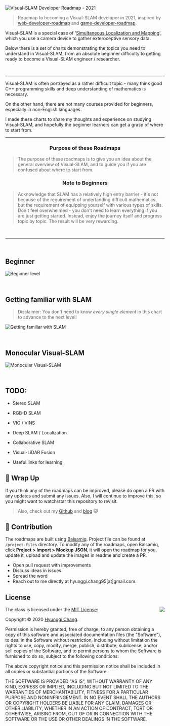 
![Visual-SLAM Developer Roadmap - 2021](./img/title.png)

> Roadmap to becoming a Visual-SLAM developer in 2021, inspired by [web-developer-roadmap](https://github.com/kamranahmedse/developer-roadmap) and [game-developer-roadmap](https://github.com/utilForever/game-developer-roadmap).

Visual-SLAM is a special case of '[Simultaneous Localization and Mapping](https://en.wikipedia.org/wiki/Simultaneous_localization_and_mapping)', which you use a camera device to gather exteroceptive sensory data. 

Below there is a set of charts demonstrating the topics you need to understand in Visual-SLAM, from an absolute beginner difficulty to getting ready to become a Visual-SLAM engineer / researcher.

<br>

***

Visual-SLAM is often portrayed as a rather difficult topic - many think good C++ programming skills and deep understanding of mathematics is necessary.

On the other hand, there are not many courses provided for beginners, especially in non-English languages. 

I made these charts to share my thoughts and experience on studying Visual-SLAM, and hopefully the beginner learners can get a grasp of where to start from.

***
<h3 align="center"><strong>Purpose of these Roadmaps</strong></h3>

> The purpose of these roadmaps is to give you an idea about the general overview of Visual-SLAM, and to guide you if you are confused about where to start from. 

<h3 align="center"><strong>Note to Beginners</strong></h3>

> Acknowledge that SLAM has a relatively high entry barrier - it's not because of the requirement of undertanding difficult mathematics, but the requirement of equipping yourself with various types of skills. Don't feel overwhelmed - you don't need to learn everything if you are just getting started. Instead, enjoy the journey itself and progress topic by topic. The result will be very rewarding.

<br>

***

<br>

## Beginner

![Beginner level](./img/beginner.png)

<br>

## Getting familiar with SLAM

> Disclaimer: You don't need to know *every single element* in this chart to advance to the next level! 

![Getting familiar with SLAM](./img/getting-familiar.png)

<br>

## Monocular Visual-SLAM


![Monocular Visual-SLAM](./img/monocular.png)

<br>

## TODO:

- Stereo SLAM
- RGB-D SLAM
- VIO / VINS
- Deep SLAM / Localization
- Collaborative SLAM
- Visual-LiDAR Fusion

- Useful links for learning

## 🚦 Wrap Up

If you think any of the roadmaps can be improved, please do open a PR with any updates and submit any issues. Also, I will continue to improve this, so you might want to watch/star this repository to revisit.

> Also, check out my [Github](https://github.com/changh95) and [blog](http://changh95.github.io) :smiley_cat:

## 🙌 Contribution

The roadmaps are built using [Balsamiq](https://balsamiq.com/products/mockups/). Project file can be found at `/project-files` directory. To modify any of the roadmaps, open Balsamiq, click **Project > Import > Mockup JSON**, it will open the roadmap for you, update it, upload and update the images in readme and create a PR.

- Open pull request with improvements
- Discuss ideas in issues
- Spread the word
- Reach out to me directly at hyunggi.chang95[at]gmail.com.

## License

<img align="right" src="http://opensource.org/trademarks/opensource/OSI-Approved-License-100x137.png">

The class is licensed under the [MIT License](http://opensource.org/licenses/MIT):

Copyright &copy; 2020 [Hyunggi Chang](http://www.github.com/changh95).

Permission is hereby granted, free of charge, to any person obtaining a copy of this software and associated documentation files (the "Software"), to deal in the Software without restriction, including without limitation the rights to use, copy, modify, merge, publish, distribute, sublicense, and/or sell copies of the Software, and to permit persons to whom the Software is furnished to do so, subject to the following conditions:

The above copyright notice and this permission notice shall be included in all copies or substantial portions of the Software.

THE SOFTWARE IS PROVIDED "AS IS", WITHOUT WARRANTY OF ANY KIND, EXPRESS OR IMPLIED, INCLUDING BUT NOT LIMITED TO THE WARRANTIES OF MERCHANTABILITY, FITNESS FOR A PARTICULAR PURPOSE AND NONINFRINGEMENT. IN NO EVENT SHALL THE AUTHORS OR COPYRIGHT HOLDERS BE LIABLE FOR ANY CLAIM, DAMAGES OR OTHER LIABILITY, WHETHER IN AN ACTION OF CONTRACT, TORT OR OTHERWISE, ARISING FROM, OUT OF OR IN CONNECTION WITH THE SOFTWARE OR THE USE OR OTHER DEALINGS IN THE SOFTWARE.
